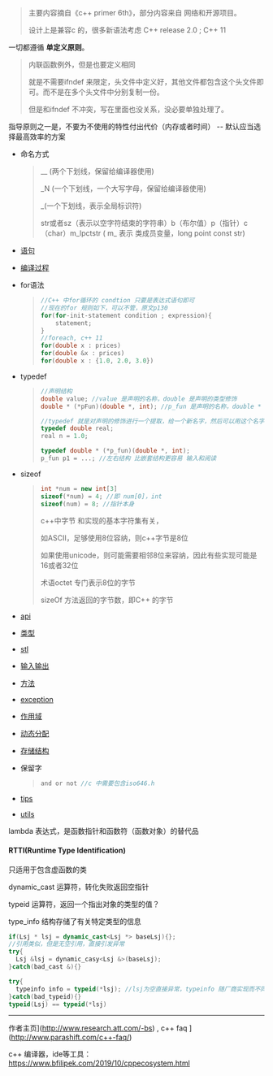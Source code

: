 > 主要内容摘自《c++ primer 6th》，部分内容来自 网络和开源项目。 
>
> 设计上是兼容c 的，很多新语法考虑 C++ release 2.0 ; C++ 11



一切都遵循 **单定义原则**。

> 内联函数例外，但是也要定义相同
>
> 就是不需要ifndef 来限定，头文件中定义好，其他文件都包含这个头文件即可。而不是在多个头文件中分别复制一份。
>
> 但是和ifndef 不冲突，写在里面也没关系，没必要单独处理了。

指导原则之一是，不要为不使用的特性付出代价（内存或者时间） -- 默认应当选择最高效率的方案



- 命名方式

    >__ (两个下划线，保留给编译器使用)
    >
    >_N (一个下划线，一个大写字母，保留给编译器使用)
    >
    >_(一个下划线，表示全局标识符)
    >
    >str或者sz（表示以空字符结束的字符串）b（布尔值）p（指针）c（char）m_lpctstr ( m_ 表示 类成员变量，long point const str)

- [语句](./statement.md)

- [编译过程](./compile-process.md)

- for语法

    > ```c++
    > //C++ 中for循环的 condtion 只要是表达式语句即可
    > //现在的for 规则如下，可以不管，原文p130
    > for(for-init-statement condition ; expression){
    >     statement;
    > }
    > //foreach, c++ 11
    > for(double x : prices) 
    > for(double &x : prices)
    > for(double x : {1.0, 2.0, 3.0})
    > ```

- typedef

    > ```c++
    > //声明结构
    > double value; //value 是声明的名称，double 是声明的类型修饰
    > double * (*pFun)(double *, int); //p_fun 是声明的名称，double * (*)(double *,int) 是修饰
    > 
    > //typedef 就是对声明的修饰进行一个提取，给一个新名字，然后可以用这个名字进行声明
    > typedef double real;
    > real n = 1.0;
    > 
    > typedef double * (*p_fun)(double *, int);
    > p_fun p1 = ...; //左右结构 比嵌套结构更容易 输入和阅读
    > ```

- sizeof

    > ```c++
    > int *num = new int[3]
    > sizeof(*num) = 4; //即 num[0]，int
    > sizeof(num) = 8; //指针本身
    > ```
    >
    > c++中字节 和实现的基本字符集有关，
    >
    > 如ASCII，足够使用8位容纳，则c++字节是8位
    >
    > 如果使用unicode，则可能需要相邻8位来容纳，因此有些实现可能是 16或者32位
    >
    > 术语octet 专门表示8位的字节
    >
    > sizeOf 方法返回的字节数，即C++ 的字节

- [api](./api.md)

- [类型](./type/type-index.md)

- [stl](./stl/stl-index.md)

- [输入输出](./io/io-index.md)

- [方法](./function.md)

- [exception](./exception)

- [作用域](./scope.md)

- [动态分配](./dynamic-alloc.md)

- [存储结构](./storage-struct.md)

- 保留字

    > ```c
    > and or not //c 中需要包含iso646.h
    > ```

- [tips](./cpp-tips.md)

- [utils](./cpp-utils.md)



lambda 表达式，是函数指针和函数符（函数对象）的替代品



#### RTTI(Runtime Type Identification)

只适用于包含虚函数的类



dynamic_cast 运算符，转化失败返回空指针

typeid 运算符，返回一个指出对象的类型的值？

type_info 结构存储了有关特定类型的信息

```c++
if(Lsj * lsj = dynamic_cast<Lsj *> baseLsj){};
//引用类似，但是无空引用，直接引发异常
try{
  Lsj &lsj = dynamic_casy<Lsj &>(baseLsj);
}catch(bad_cast &){}
```

```c++
try{
  typeinfo info = typeid(*lsj); //lsj为空直接异常，typeinfo 随厂商实现而不同
}catch(bad_typeid){}
typeid(Lsj) == typeid(*lsj)
```



---

作者主页](http://www.research.att.com/-bs) , c++ faq ](http://www.parashift.com/c++-faq/)

c++ 编译器，ide等工具：https://www.bfilipek.com/2019/10/cppecosystem.html